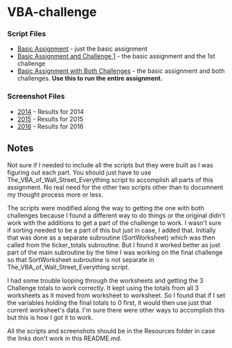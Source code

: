 # VBA-challenge

### Script Files

* [Basic Assignment](Resources/The_VBA_of_Wall_Street_Basic.vbs) - just the basic assignment
* [Basic Assignment and Challenge 1](Resources/The_VBA_of_Wall_Street_Basic_and_Challenge_1.vbs) - the basic assignment and the 1st challenge
* [Basic Assignment with Both Challenges](Resources/The_VBA_of_Wall_Street_Everything.vbs) - the basic assignment and both challenges. **Use this to run the entire assignment.**

### Screenshot Files

* [2014](Resources/2014_Ticker_Screenshot.PNG) - Results for 2014
* [2015](Resources/2015_Ticker_Screenshot.PNG) - Results for 2015
* [2016](Resources/2016_Ticker_Screenshot.PNG) - Results for 2016

## Notes

Not sure if I needed to include all the scripts but they were built as I was figuring out each part. You should just have to use The_VBA_of_Wall_Street_Everything script to accomplish all parts of this assignment. No real need for the other two scripts other than to documnent my thought process more or less.

The scripts were modified along the way to getting the one with both challenges because I found a different way to do things or the original didn't work with the additions to get a part of the challenge to work. I wasn't sure if sorting needed to be a part of this but just in case, I added that. Initially that was done as a separate subroutine (SortWorksheet) which was then called from the ticker_totals subroutine. But I found it worked better as just part of the main subroutine by the time I was working on the final challenge so that SortWorksheet subroutine is not separate in The_VBA_of_Wall_Street_Everything script.

I had some trouble looping through the worksheets and getting the 3 Challenge totals to work correctly. It kept using the totals from all 3 worksheets as it moved from worksheet to worksheet. So I found that if I set the variables holding the final totals to 0 first, it would then use just that current worksheet's data. I'm sure there were other ways to accomplish this but this is how I got it to work.

All the scripts and screenshots should be in the Resources folder in case the links don't work in this README.md.